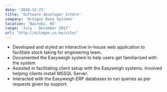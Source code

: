 ```yaml
---
date: '2018-12-21'
title: 'Software developer Intern'
company: 'Octagon Data Systems'
location: 'Nairobi, KE'
range: 'July - December 2017'
url: 'http://octagon.co.ke/site/'
---
```


- Developed and styled an interactive in-house web application to facilitate stock taking for engineering team.
- Documented the Easyweigh system to help users get familiarized with the system.
- Assisted in facilitating client setup with the Easyweigh systems. Involved helping clients install MSSQL Server.
- Interacted with the Easyweigh ERP databases to run queries as per requests given by support.
